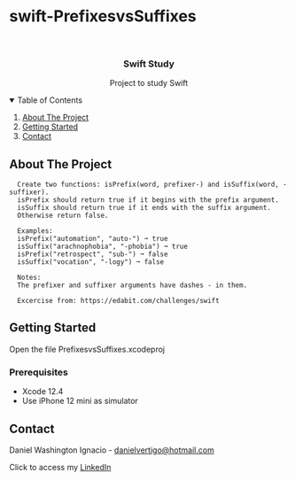 # swift-PrefixesvsSuffixes

<!-- PROJECT LOGO -->
<br />
<p align="center">

  <h3 align="center">Swift Study</h3>
  <p align="center">
    Project to study Swift
  </p>
</p>



<!-- TABLE OF CONTENTS -->
<details open="open">
  <summary>Table of Contents</summary>
  <ol>
    <li>
      <a href="#about-the-project">About The Project</a>
    </li>
    <li>
      <a href="#getting-started">Getting Started</a>
    </li>
    <li><a href="#contact">Contact</a></li>
  </ol>
</details>



<!-- ABOUT THE PROJECT -->
## About The Project
 
      Create two functions: isPrefix(word, prefixer-) and isSuffix(word, -suffixer).
      isPrefix should return true if it begins with the prefix argument.
      isSuffix should return true if it ends with the suffix argument.
      Otherwise return false.
      
      Examples:
      isPrefix("automation", "auto-") ➞ true
      isSuffix("arachnophobia", "-phobia") ➞ true
      isPrefix("retrospect", "sub-") ➞ false
      isSuffix("vocation", "-logy") ➞ false
      
      Notes:
      The prefixer and suffixer arguments have dashes - in them.

      Excercise from: https://edabit.com/challenges/swift


<!-- GETTING STARTED -->
## Getting Started

Open the file PrefixesvsSuffixes.xcodeproj 

### Prerequisites

* Xcode 12.4
* Use iPhone 12 mini as simulator 

<!-- CONTACT -->
## Contact

Daniel Washington Ignacio - danielvertigo@hotmail.com

Click to access my [LinkedIn](https://www.linkedin.com/in/daniel-washington-ignacio-ab439b164/)

